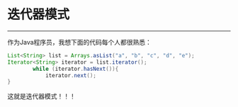 # 迭代器模式

---

作为Java程序员，我想下面的代码每个人都很熟悉：

```java
List<String> list = Arrays.asList("a", "b", "c", "d", "e");
Iterator<String> iterator = list.iterator();
        while (iterator.hasNext()){
            iterator.next();
}
```

这就是迭代器模式！！！



